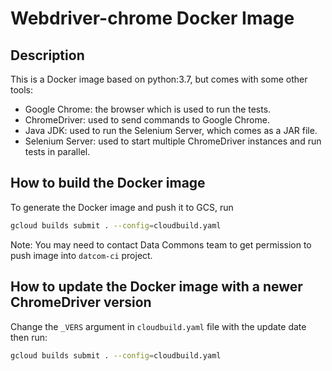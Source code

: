 # Webdriver-chrome Docker Image

## Description

This is a Docker image based on python:3.7, but comes with some other tools:

- Google Chrome: the browser which is used to run the tests.
- ChromeDriver: used to send commands to Google Chrome.
- Java JDK: used to run the Selenium Server, which comes as a JAR file.
- Selenium Server: used to start multiple ChromeDriver instances and run tests in parallel.

## How to build the Docker image

To generate the Docker image and push it to GCS, run

```bash
gcloud builds submit . --config=cloudbuild.yaml
```

Note: You may need to contact Data Commons team to get permission to push image into `datcom-ci` project.

## How to update the Docker image with a newer ChromeDriver version

Change the `_VERS` argument in `cloudbuild.yaml` file with the update date then run:

```bash
gcloud builds submit . --config=cloudbuild.yaml
```
